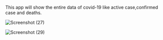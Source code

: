 This app will show the entire data of covid-19 like active case,confirmed case and deaths.

![Screenshot (27)](https://user-images.githubusercontent.com/43674524/120877178-a19a9a80-c5d2-11eb-87f4-ab2d79d55b32.png)

![Screenshot (29)](https://user-images.githubusercontent.com/43674524/120877260-2dacc200-c5d3-11eb-84ec-3de350aa8390.png)

